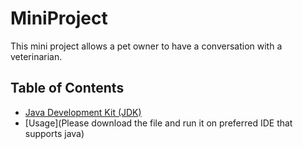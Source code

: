 # MiniProject

This mini project allows a pet owner to have a conversation with a veterinarian.

## Table of Contents

- [Java Development Kit (JDK)](https://www.oracle.com/java/technologies/javase-downloads.html)
- [Usage](Please download the file and run it on preferred IDE that supports java)
